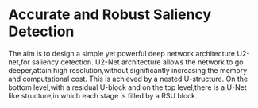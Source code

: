 # Accurate and Robust Saliency Detection
The aim is to design a simple yet powerful deep network architecture U2-net,for saliency detection. U2-Net architecture allows the network to go deeper,attain high resolution,without significantly increasing the memory and computational cost. This is achieved by a nested U-structure. On the bottom level,with a residual U-block and on the top level,there is a U-Net like structure,in which each stage is filled by a RSU block.
